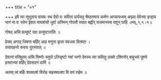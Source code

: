 +++
title = "०१"

+++
इषे त्वा सुभूताय वायवः स्थ देवो वः सविता प्रार्पयतु श्रेष्ठतमाय कर्मण आप्यायध्वम् अघ्न्या देवेभ्या इन्द्राय भागं मा वः स्तेन ईशत माघशंसो धुर्वा अस्मिन् गोपतौ स्यात बह्वीर् यजमानस्य पशून् पाहि ॥म्स्_१,१।१॥  
    
गोषद् असि प्रत्युष्टं रक्षः प्रत्युष्टारातिः ॥  
    
प्रेयम् अगाद् धिषणा बर्हिर् अछ मनुना कृता स्वधया वितष्टा ।  
तयावहन्ते कवयः पुरस्तात् ॥  
    
देवानां परिषूतम् असि विष्णोः स्तुपो ऽतिसृष्टो गवां भागो देवस्य त्वा सवितुः प्रसवे ऽश्विनोर् बाहुभ्यां पूष्णो हस्ताभ्यां बर्हिर् देवसदनं दामि ॥  
    
  
अतस् त्वं बर्हिः शतवल्शं विरोह सहस्रवल्शा वि वयं रुहेम ॥  
    
